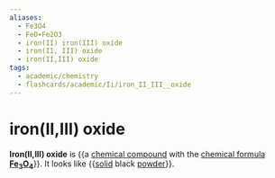 ```yaml
---
aliases:
  - Fe3O4
  - FeO∙Fe2O3
  - iron(II) iron(III) oxide
  - iron(II, III) oxide
  - iron(II,III) oxide
tags:
  - academic/chemistry
  - flashcards/academic/Ii/iron_II_III__oxide
---
```


# iron(II,III) oxide

__Iron(II,III) oxide__ is {{a [chemical compound](chemical%20compound.md) with the [chemical formula](chemical%20formula.md) __[Fe](iron.md)<sub>3</sub>[O](oxygen.md)<sub>4</sub>__}}. It looks like {{[solid](solid.md) black [powder](powder.md)}}.
